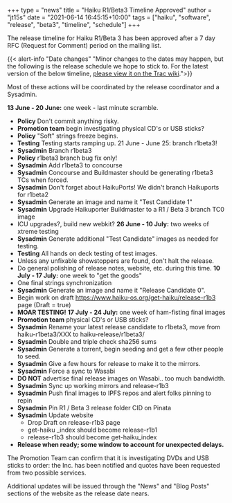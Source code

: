 +++
type = "news"
title = "Haiku R1/Beta3 Timeline Approved"
author = "jt15s"
date = "2021-06-14 16:45:15+10:00"
tags = ["haiku", "software", "release", "beta3", "timeline", "schedule"]
+++

The release timeline for Haiku R1/Beta 3 has been approved after a 7 day RFC (Request for Comment) period on the mailing list.

{{< alert-info "Date changes" "Minor changes to the dates may happen, but the following is the release schedule we hope to stick to. For the latest version of the below timeline, [please view it on the Trac wiki](https://dev.haiku-os.org/wiki/R1/Beta3/Timeline).">}}

Most of these actions will be coordinated by the release coordinator and a Sysadmin.

**13 June - 20 June:** one week - last minute scramble.
- **Policy** Don't commit anything risky.
- **Promotion team** begin investigating physical CD's or USB sticks?
- **Policy** "Soft" strings freeze begins.
- **Testing** Testing starts ramping up.
21 June - June 25: branch r1beta3!
- **Sysadmin** Branch r1beta3
- **Policy** r1beta3 branch bug fix only!
- **Sysadmin** Add r1beta3 to concourse
- **Sysadmin** Concourse and Buildmaster should be generating r1beta3 TCs when forced.
- **Sysadmin** Don't forget about HaikuPorts! We didn't branch Haikuports for r1beta2
- **Sysadmin** Generate an image and name it "Test Candidate 1"
- **Sysadmin** Upgrade Haikuporter Buildmaster to a R1 / Beta 3 branch TC0 image
- ICU upgrades?, build new webkit?
**26 June - 10 July:** two weeks of xtreme testing
- **Sysadmin** Generate additional "Test Candidate" images as needed for testing.
- **Testing** All hands on deck testing of test images.
- Unless any unfixable showstoppers are found, don't halt the release.
- Do general polishing of release notes, website, etc. during this time.
**10 July - 17 July:** one week to "get the goods"
- One final strings synchronization
- **Sysadmin** Generate an image and name it "Release Candidate 0".
- Begin work on draft ​https://www.haiku-os.org/get-haiku/release-r1b3 page (Draft = true)
- **MOAR TESTING!**
**17 July - 24 July:** one week of ham-fisting final images
- **Promotion team** physical CD's or USB sticks?
- **Sysadmin** Rename your latest release candidate to r1beta3, move from haiku-r1beta3/XXX to haiku-release/r1beta3/
- **Sysadmin** Double and triple check sha256 sums
- **Sysadmin** Generate a torrent, begin seeding and get a few other people to seed.
- **Sysadmin** Give a few hours for release to make it to the mirrors.
- **Sysadmin** Force a sync to Wasabi
- **DO NOT** advertise final release images on Wasabi.. too much bandwidth.
- **Sysadmin** Sync up working mirrors and release-r1b3
- **Sysadmin** Push final images to IPFS repos and alert folks pinning to repin
- **Sysadmin** Pin R1 / Beta 3 release folder CID on Pinata
- **Sysadmin** Update website
	- Drop Draft on release-r1b3 page
	- get-haiku _index should become release-r1b1
	- release-r1b3 should become get-haiku_index
- **Release when ready; some window to account for unexpected delays.**

The Promotion Team can confirm that it is investigating DVDs and USB sticks to order: the Inc. has been notified and quotes have been requested from two possible services. 

Additional updates will be issued through the "News" and "Blog Posts" sections of the website as the release date nears.